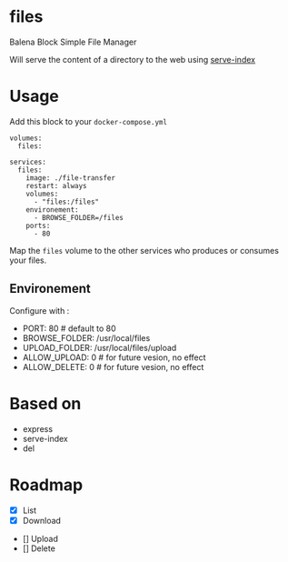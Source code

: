 # files

Balena Block Simple File Manager

Will serve the content of a directory to the web using [serve-index](https://www.npmjs.com/package/serve-index)

# Usage

Add this block to your `docker-compose.yml`

```
volumes:
  files:

services:
  files:
    image: ./file-transfer
    restart: always
    volumes:
      - "files:/files"
    environement:
      - BROWSE_FOLDER=/files
    ports:
      - 80
```

Map the `files` volume to the other services who produces or consumes your files.

## Environement

Configure with :

- PORT: 80 # default to 80
- BROWSE_FOLDER: /usr/local/files
- UPLOAD_FOLDER: /usr/local/files/upload
- ALLOW_UPLOAD: 0 # for future vesion, no effect
- ALLOW_DELETE: 0 # for future vesion, no effect

# Based on

- express
- serve-index
- del

# Roadmap

- [x] List
- [x] Download
- [] Upload
- [] Delete
